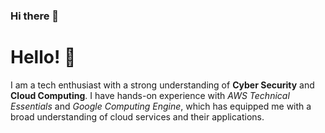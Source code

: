 ### Hi there 👋

<!--
**siddarthkoiry31/siddarthkoiry31** is a ✨ _special_ ✨ repository because its `README.md` (this file) appears on your GitHub profile.

Here are some ideas to get you started:

- 🔭 I’m currently working on ...
- 🌱 I’m currently learning ...
- 👯 I’m looking to collaborate on ...
- 🤔 I’m looking for help with ...
- 💬 Ask me about ...
- 📫 How to reach me: ...
- 😄 Pronouns: ...
- ⚡ Fun fact: ...
-->
# Hello! 👋

I am a tech enthusiast with a strong understanding of **Cyber Security** and **Cloud Computing**. I have hands-on experience with *AWS Technical Essentials* and *Google Computing Engine*, which has equipped me with a broad understanding of cloud services and their applications.



